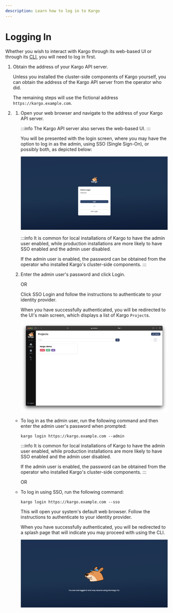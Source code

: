 ```yaml
---
description: Learn how to log in to Kargo
---
```


# Logging In

Whether you wish to interact with Kargo through its web-based UI or through
its [CLI](../../05-installing-the-cli/index.md), you will need to log in first.

1. Obtain the address of your Kargo API server.

    Unless you installed the cluster-side components of Kargo yourself, you
    can obtain the address of the Kargo API server from the operator who did.

    The remaining steps will use the fictional address
    `https://kargo.example.com`.

1.  <Tabs groupId="logging-in">
    <TabItem value="ui" label="Using the UI">

    1. Open your web browser and navigate to the address of your Kargo API
       server.

        :::info
        The Kargo API server also serves the web-based UI.
        :::

        You will be presented with the login screen, where you may have the
        option to log in as the admin, using SSO (Single Sign-On), or possibly
        both, as depicted below:

        ![Kargo Login Screen](./img/logging-in.png)

        :::info
        It is common for local installations of Kargo to have the admin
        user enabled, while production installations are more likely to have
        SSO enabled and the admin user disabled.

        If the admin user is enabled, the password can be obtained from the
        operator who installed Kargo's cluster-side components.
        :::

    1. Enter the admin user's password and click <Hlt>Login</Hlt>.

       OR

       Click <Hlt>SSO Login</Hlt> and follow the instructions to authenticate
       to your identity provider.

       When you have successfully authenticated, you will be redirected to the
       UI's main screen, which displays a list of Kargo `Project`s.

       ![Kargo Projects List](./img/projects.png)


    </TabItem>
    <TabItem value="cli" label="Using the CLI">

    * To log in as the admin user, run the following command and
      then enter the admin user's password when prompted:

      ```shell
      kargo login https://kargo.example.com --admin
      ```

      :::info
      It is common for local installations of Kargo to have the admin
      user enabled, while production installations are more likely to have
      SSO enabled and the admin user disabled.

      If the admin user is enabled, the password can be obtained from the
      operator who installed Kargo's cluster-side components.
      :::

      OR

    * To log in using SSO, run the following command:

      ```shell
      kargo login https://kargo.example.com --sso
      ```

      This will open your system's default web browser. Follow the instructions
      to authenticate to your identity provider.

      When you have successfully authenticated, you will be redirected to a
      splash page that will indicate you may proceed with using the CLI.

      ![Kargo Splash Page](./img/splash.png)

    </TabItem>
    </Tabs>
